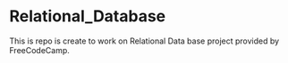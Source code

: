 # Relational_Database
This is repo is create to work on Relational Data base project provided by FreeCodeCamp.
